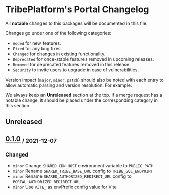 # TribePlatform's Portal Changelog
All **notable** changes to this packages will be documented in this file.

Changes go under one of the following categories:
- `Added` for new features.
- `Fixed` for any bug fixes.
- `Changed` for changes in existing functionality.
- `Deprecated` for once-stable features removed in upcoming releases.
- `Removed` for deprecated features removed in this release.
- `Security` to invite users to upgrade in case of vulnerabilities.

Version impact (`major`, `minor`, `patch`) should also be noted with each entry to allow automatic parsing and version resolution.
For example:

We always keep an **Unreleased** section at the top. If a merge request has a notable change,
it should be placed under the corresponding category in this section.

## Unreleased

## [0.1.0](https://gitlab.com/tribeplatform/tribe-neo/tags/3.0.0) <sub>/ 2021-12-07</sub>

### Changed
- `minor` Change `SHARED_CDN_HOST` environment variable to `PUBLIC_PATH`
- `minor` Rename `SHARED_TRIBE_BASE_URL` config to `TRIBE_GQL_ENDPOINT`
- `minor` Rename `SHARED_AUTHORIZED_REDIRECT_URL` config to `PORTAL_AUTHORIZED_REDIRECT_URL`
- `minor` Use `VITE_` as envPrefix config value for Vite
